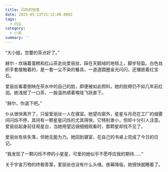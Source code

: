 ```yaml
---
title: 闪烁的快意
date: 2025-05-13T15:12:08.000Z
tags:
  - 归尘
category:
  - 小说
summary: ''
---
```

“大小姐，您要的茶点好了。”

赫尔・坎端着蛋糕和红山茶走向爱丽丝，踩在天鹅绒的地毯上，脚步轻盈。白色丝织手套接触着的，是一套一尘不染的餐具，一道道圆圈金光闪闪，还镶嵌着红宝石。

爱丽丝看着倒映在茶水中的自己的脸，即便被如此照料，她的脸颊仍不如几年前红润。她浅抿了一口茶，一股温热顺着喉咙飞跃直下。

“赫尔，你退下吧。”

仆从很快离开了，只留爱丽丝一人在寝室。她望向窗外，星星与月亮在工厂的烟雾间闪烁不停，其间有一颗星星闪烁的尤其得快，它特别渺小，但却十分引人注意。爱丽丝起身前往观星台，当她用望远镜细细观看时，那颗星却找不见了。

爱丽丝有些失落，但她无能为力。她回到寝室，在自己的书桌上完成了今日的日记。

“我发现了一颗闪烁不停的小星星，可爱的她似乎不愿呼应我的期待……”

关于宇宙万物的终极答案，爱丽丝也没有什么头绪。夜幕降临，她很快就睡着了。
